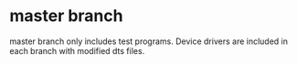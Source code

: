 # master branch
master branch only includes test programs.
Device drivers are included in each branch with modified dts files.

